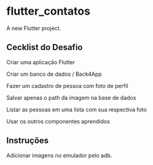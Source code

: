 # flutter_contatos

A new Flutter project.

## Cecklist do Desafio
Criar uma aplicação Flutter​

Criar um banco de dados / Back4App​

Fazer um cadastro de pessoa com foto de perfil​

Salvar apenas o path da imagem na base de dados​

Listar as pessoas em uma lista com sua respectiva foto​

Usar os outros componentes aprendidos

## Instruções

Adicionar imagens no emulador pelo adb.